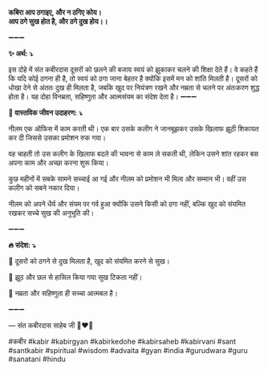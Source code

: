 **कबिरा आप ठगाइए, और न ठगिए कोय।**\
**आप ठगे सुख होत है, और ठगे दुख होय।।**

➖➖➖

**✨ अर्थ: ⤵**

इस दोहे में संत कबीरदास दूसरों को छलने की बजाय स्वयं को झुकाकर चलने की शिक्षा देते हैं। वे कहते हैं कि यदि कोई ठगना ही है, तो स्वयं को ठगा जाना बेहतर है क्योंकि इसमें मन को शांति मिलती है। दूसरों को धोखा देने से अंततः दुख ही मिलता है, जबकि खुद पर नियंत्रण रखने और नम्रता से चलने पर अंतःकरण शुद्ध होता है। यह दोहा विनम्रता, सहिष्णुता और आत्मसंयम का संदेश देता है।
➖➖➖

**🌾 वास्तविक जीवन उदाहरण: ⤵**

नीलम एक ऑफिस में काम करती थी। एक बार उसके कलीग ने जानबूझकर उसके खिलाफ झूठी शिकायत कर दी जिससे उसका प्रमोशन रुक गया।

वह चाहती तो उस कलीग के खिलाफ बदले की भावना से काम ले सकती थी, लेकिन उसने शांत रहकर बस अपना काम और अच्छा करना शुरू किया।

कुछ महीनों में सबके सामने सच्चाई आ गई और नीलम को प्रमोशन भी मिला और सम्मान भी। वहीं उस कलीग को सबने नकार दिया।

नीलम को अपने धैर्य और संयम पर गर्व हुआ क्योंकि उसने किसी को ठगा नहीं, बल्कि खुद को संयमित रखकर सच्चे सुख की अनुभूति की।

➖➖➖

**🔥 संदेश: ⤵**

📌 दूसरों को ठगने से दुख मिलता है, खुद को संयमित करने से सुख।

📌 झूठ और छल से हासिल किया गया सुख टिकता नहीं।

📌 नम्रता और सहिष्णुता ही सच्चा आत्मबल है।

➖➖➖

— संत कबीरदास साहेब जी 🙏❤️💯

#कबीर #kabir #kabirgyan #kabirkedohe #kabirsaheb #kabirvani #sant #santkabir #spiritual #wisdom #advaita #gyan #india #gurudwara #guru #sanatani #hindu
